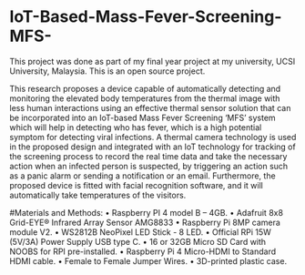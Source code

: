 # IoT-Based-Mass-Fever-Screening-MFS-
This project was done as part of my final year project at my university, UCSI University, Malaysia.
This is an open source project.

This research proposes a device capable of automatically detecting and monitoring the elevated body temperatures
from the thermal image with less human interactions using an effective thermal sensor solution
that can be incorporated into an IoT-based Mass Fever Screening ‘MFS’ system which will help in detecting who has fever, 
which is a high potential symptom for detecting viral infections.
A thermal camera technology is used in the proposed design and integrated with an IoT technology
for tracking of the screening process to record the real time data and take the necessary action when an infected person is suspected,
by triggering an action such as a panic alarm or sending a notification or an email. Furthermore,
the proposed device is fitted with facial recognition software, and it will automatically take temperatures of the visitors.

#Materials and Methods:
• Raspberry PI 4 model B – 4GB.
• Adafruit 8x8 Grid-EYE® Infrared Array Sensor AMG8833
• Raspberry Pi 8MP camera module V2.
• WS2812B NeoPixel LED Stick - 8 LED.
• Official RPi 15W (5V/3A) Power Supply USB type C.
• 16 or 32GB Micro SD Card with NOOBS for RPI pre-installed.
• Raspberry Pi 4 Micro-HDMI to Standard HDMI cable.
• Female to Female Jumper Wires.
• 3D-printed plastic case.
